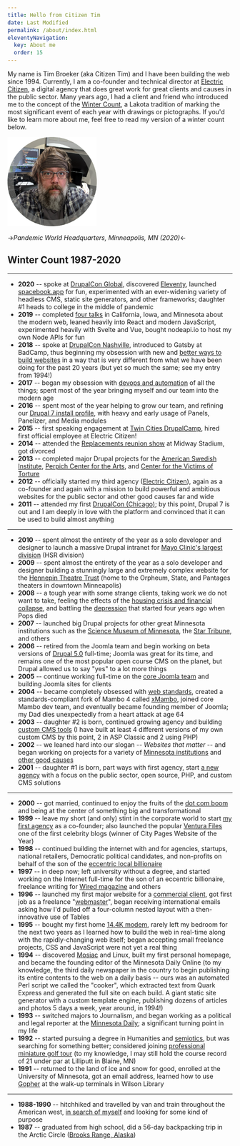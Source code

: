 ```yaml
---
title: Hello from Citizen Tim 
date: Last Modified 
permalink: /about/index.html
eleventyNavigation:
  key: About me
  order: 15
---
```

My name is Tim Broeker (aka Citizen Tim) and I have been building the web since 1994. Currently, I am a co-founder and technical director at [Electric Citizen](https://www.electriccitizen.com/), a digital agency that does great work for great clients and causes in the public sector. Many years ago, I had a client and friend who introduced me to the concept of the [Winter Count](https://cutt.ly/djoBsTw), a Lakota tradition of marking the most significant event of each year with drawings or pictographs. If you'd like to learn more about me, feel free to read my version of a winter count below. 

<img src="/_includes/assets/images/broeker_gray_300.png" class="avatar shadow-none pr-4 !important" height="200px" width="200px" />

->*Pandemic World Headquarters, Minneapolis, MN (2020)*<-

## Winter Count 1987-2020

---

* **2020** -- spoke at [DrupalCon Global](https://events.drupal.org/global2020/sessions/javascript-coming-eat-you), discovered [Eleventy](https://www.11ty.dev/), launched [spacebook.app](https://spacebook./app) for fun, experimented with an ever-widening variety of headless CMS, static site generators, and other frameworks; daughter #1 heads to college in the middle of pandemic
* **2019** -- completed [four talks](/speaking) in California, Iowa, and Minnesota about the modern web, leaned heavily into React and modern JavaScript, experimented heavily with Svelte and Vue, bought nodeapi.io to host my own Node APIs for fun 
* **2018** -- spoke at [DrupalCon Nashville](https://events.drupal.org/nashville2018), introduced to Gatsby at BadCamp, thus beginning my obsession with new and [better ways to build websites](https://jamstack.org/) in a way that is very different from what we have been doing for the past 20 years (but yet so much the same; see my entry from 1994!)
* **2017** -- began my obsession with [devops and automation](https://www.electriccitizen.com/citizen-blog/drupal-8-devops-automation-happier-teams-and-clients) of all the things; spent most of the year bringing myself and our team into the modern age
* **2016** -- spent most of the year helping to grow our team, and refining our [Drupal 7 install profile](https://www.drupal.org/docs/7/install/using-an-installation-profile), with heavy and early usage of Panels, Panelizer, and Media modules
* **2015** -- first speaking engagement at [Twin Cities DrupalCamp](https://2019.tcdrupal.org/), hired first official employee at Electric Citizen!
* **2014** -- attended the [Replacements reunion show](https://blog.thecurrent.org/2014/09/the-replacements-finally-bring-it-back-home-for-crowd-pleasing-midway-stadium-show/) at Midway Stadium, got divorced
* **2013** -- completed major Drupal projects for the [American Swedish Institute](https://www.asimn.org/), [Perpich Center for the Arts](https://perpich.mn.gov/), and [Center for the Victims of Torture](https://www.cvt.org/)
* **2012** -- officially started my third agency ([Electric Citizen](https://www.electriccitizen.com/)), again as a co-founder and again with a mission to build powerful and ambitious websites for the public sector and other good causes far and wide
* **2011** -- attended my first [DrupalCon (Chicago)](https://chicago2011.drupal.org/); by this point, Drupal 7 is out and I am deeply in love with the platform and convinced that it can be used to build almost anything

---

* **2010** -- spent almost the entirety of the year as a solo developer and designer to launch a massive Drupal intranet for [Mayo Clinic's largest division](https://www.mayo.edu/research/departments-divisions/department-health-sciences-research/overview) (HSR division)
* **2009** -- spent almost the entirety of the year as a solo developer and designer building a stunningly large and extremely complex website for the [Hennepin Theatre Trust](https://hennepintheatretrust.org/theatres/state-theatre/) (home to the Orpheum, State, and Pantages theaters in downtown Minneapolis)
* **2008** -- a tough year with some strange clients, taking work we do not want to take, feeling the effects of the [housing crisis and financial collapse](https://en.wikipedia.org/wiki/Subprime_mortgage_crisis), and battling the [depression](https://alistapart.com/article/mental-illness-in-the-web-industry/) that started four years ago when Pops died
* **2007** -- launched big Drupal projects for other great Minnesota institutions such as the [Science Museum of Minnesota](https://new.smm.org/), the [Star Tribune](https://web.archive.org/web/20070831063921/http://petcentral.startribune.com:80/), and others 
* **2006** -- retired from the Joomla team and begin working on beta versions of [Drupal 5.0](https://www.drupal.org/forum/general/news-and-announcements/2007-01-15/drupal-50-released) full-time; Joomla was great for its time, and remains one of the most popular open course CMS on the planet, but Drupal allowed us to say "yes" to a lot more things
* **2005** -- continue working full-time on the [core Joomla team](https://www.joomla.org/about-joomla/honor-roll/24-tim-broeker.html) and building Joomla sites for clients
* **2004** -- became completely obsessed with [web standards](https://en.wikipedia.org/wiki/Designing_with_Web_Standards), created a standards-compliant fork of Mambo 4 called [xMambo](https://web.archive.org/web/20040925090005/http://xmambo.com:80/), joined core Mambo dev team, and eventually became founding member of Joomla; my Dad dies unexpectedly from a heart attack at age 64
* **2003** -- daughter #2 is born, continued growing agency and building [custom CMS tools](https://hackernoon.com/how-i-built-a-cms-and-why-you-shouldnt-daff6042413a) (I have built at least 4 different versions of my own custom CMS by this point, 2 in ASP Classic and 2 using PHP)
* **2002** -- we leaned hard into our slogan -- *Websites that matter* -- and began working on projects for a variety of [Minnesota institutions](https://www.spmcf.org/) and [other good causes](https://www.smokefreegenmn.org/)
* **2001** -- daughter #1 is born, part ways with first agency, start [a new agency](https://web.archive.org/web/20010922131953/http://electricjet.com/) with a focus on the public sector, open source, PHP, and custom CMS solutions 

--- 

* **2000** -- got married, continued to enjoy the fruits of the [dot com boom](https://en.wikipedia.org/wiki/Dot-com_bubble) and being at the center of something big and transformational 
* **1999** -- leave my short (and only) stint in the corporate world to start [my first agency](https://urbanplanet.com/) as a co-founder; also launched the popular [Ventura Files](https://web.archive.org/web/19991008130141/http://www.venturafiles.com:80/) one of the first celebrity blogs (winner of City Pages Website of the Year)
* **1998** -- continued building the internet with and for agencies, startups, national retailers, Democratic political candidates, and non-profits on behalf of the son of the [eccentric local billionaire](https://en.wikipedia.org/wiki/Dwight_D._Opperman)
* **1997** -- in deep now; left university without a degree, and started working on the Internet full-time for the son of an eccentric billionaire, freelance writing for [Wired magazine](https://www.wired.com/author/tim-broeker/) and others
* **1996** -- launched my first major website for a [commercial client](https://web.archive.org/web/19961220232801/http://lawandpolitics.com/), got first job as a freelance "[webmaster](https://en.wikipedia.org/wiki/Webmaster)", began receiving international emails asking how I'd pulled off a four-column nested layout with a then-innovative use of Tables
* **1995** -- bought my first home [14.4K modem](https://en.wikipedia.org/wiki/Modem), rarely left my bedroom for the next two years as I learned how to build the web in real-time along with the rapidly-changing web itself; began accepting small freelance projects, CSS and JavaScript were not yet a real thing 
* **1994** -- discovered [Mosiac](https://en.wikipedia.org/wiki/Mosaic_(web_browser)) and Linux, built my first personal homepage, and became the founding editor of the Minnesota Daily Online (to my knowledge, the third daily newspaper in the country to begin publishing its entire contents to the web on a daily basis -- ours was an automated Perl script we called the "cooker", which extracted text from Quark Express and generated the full site on each build. A giant static site generator with a custom template engine, publishing dozens of articles and photos 5 days a week, year around, in 1994!) 
* **1993** -- switched majors to Journalism, and began working as a political and legal reporter at the [Minnesota Daily](https://mndaily.com); a significant turning point in my life
* **1992** -- started pursuing a degree in Humanities and [semiotics](https://en.wikipedia.org/wiki/Semiotics), but was searching for something better; considered joining [professional miniature golf tour](https://www.nytimes.com/2014/08/15/sports/golf/mini-golfs-fresh-face-not-a-clowns-olivia-prokopova.html) (to my knowledge, I may still hold the course record of 21 under par at Lilliputt in Blaine, MN)
* **1991** -- returned to the land of ice and snow for good, enrolled at the University of Minnesota, got an email address, learned how to use [Gopher](https://en.wikipedia.org/wiki/Gopher_(protocol)) at the walk-up terminals in Wilson Library

---

* **1988-1990** -- hitchhiked and travelled by van and train throughout the American west, [in search of myself](https://en.wikipedia.org/wiki/On_the_Road) and looking for some kind of purpose
* **1987** -- graduated from high school, did a 56-day backpacking trip in the Arctic Circle ([Brooks Range, Alaska](https://en.wikipedia.org/wiki/Brooks_Range))



